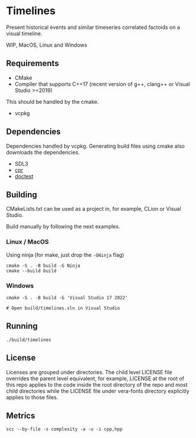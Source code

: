 # Timelines

Present historical events and similar timeseries correlated factoids on a visual timeline.

WIP, MacOS, Linux and Windows

## Requirements

* CMake
* Compiler that supports C++17 (recent version of g++, clang++ or Visual Studio >=2019)

This should be handled by the cmake.
* vcpkg

## Dependencies

Dependencies handled by vcpkg. Generating build files using cmake also downloads the dependencies.

* SDL3
* [cpr](https://github.com/whoshuu/cpr)
* [doctest](https://github.com/onqtam/doctest/blob/master/doc/markdown/readme.md#reference)

## Building

CMakeLists.txt can be used as a project in, for example, CLion or Visual Studio.

Build manually by following the next examples.

### Linux / MacOS

Using ninja (for make, just drop the `-GNinja` flag)

    cmake -S . -B build -G Ninja
    cmake --build build

### Windows    

    cmake -S . -B build -G 'Visual Studio 17 2022'

    # Open build/timelines.sln in Visual Studio

## Running

    ./build/timelines

## License

Licenses are grouped under directories. The child level LICENSE file overrides the parent level equivalent, for example, LICENSE at the root of this repo applies to the code inside the root directory of the repo and most child directories while the LICENSE file under vera-fonts directory explicitly applies to those files.

## Metrics

    scc --by-file -s complexity -a -u -i cpp,hpp
